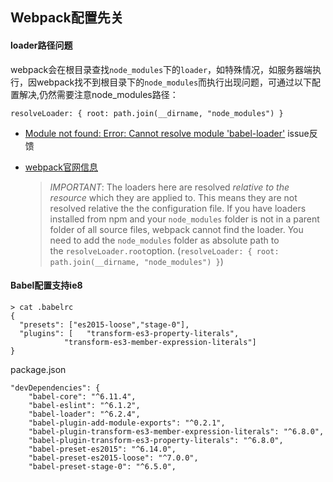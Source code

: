 ## Webpack配置先关

#### loader路径问题

webpack会在根目录查找`node_modules`下的`loader`，如特殊情况，如服务器端执行，因webpack找不到根目录下的`node_modules`而执行出现问题，可通过以下配置解决,仍然需要注意node_modules路径：

```
resolveLoader: { root: path.join(__dirname, "node_modules") }
```

* [Module not found: Error: Cannot resolve module 'babel-loader'](https://github.com/webpack/webpack/issues/1083) issue反馈

* [webpack官网信息](https://webpack.github.io/docs/configuration.html#resolveloader)

  > *IMPORTANT*: The loaders here are resolved *relative to the resource* which they are applied to. This means they are not resolved relative the the configuration file. If you have loaders installed from npm and your `node_modules` folder is not in a parent folder of all source files, webpack cannot find the loader. You need to add the `node_modules` folder as absolute path to the `resolveLoader.root`option. (`resolveLoader: { root: path.join(__dirname, "node_modules") }`)



#### Babel配置支持ie8

```
> cat .babelrc                                                                  
{
  "presets": ["es2015-loose","stage-0"],
  "plugins": [   "transform-es3-property-literals",
            "transform-es3-member-expression-literals"]
}
```

package.json

```
"devDependencies": {
    "babel-core": "^6.11.4",
    "babel-eslint": "^6.1.2",
    "babel-loader": "^6.2.4",
    "babel-plugin-add-module-exports": "^0.2.1",
    "babel-plugin-transform-es3-member-expression-literals": "^6.8.0",
    "babel-plugin-transform-es3-property-literals": "^6.8.0",
    "babel-preset-es2015": "^6.14.0",
    "babel-preset-es2015-loose": "^7.0.0",
    "babel-preset-stage-0": "^6.5.0",
```

